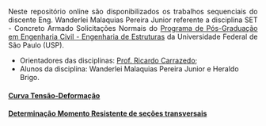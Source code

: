 <p style='text-align: justify;'>Neste repositório online são disponibilizados os trabalhos sequenciais do discente Eng. Wanderlei Malaquias Pereira Junior referente a disciplina SET - Concreto Armado Solicitações Normais do <a href="http://ppgset.eesc.usp.br">Programa de Pós-Graduação em Engenharia Civil - Engenharia de Estruturas</a> da Universidade Federal de São Paulo (USP).</p>
  
- Orientadores das disciplinas: [Prof. Ricardo Carrazedo](http://lattes.cnpq.br/3836561236677162);
- Alunos da disciplina: Wanderlei Malaquias Pereira Junior e Heraldo Brigo.

#### [Curva Tensão-Deformação](https://wmpjrufg.github.io/SET5963-EESC/trabalho1.html)
#### [Determinação Momento Resistente de seções transversais](https://wmpjrufg.github.io/SET5963-EESC/trabalho2.html)
